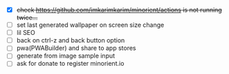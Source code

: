 - [x] ~~check <https://github.com/imkarimkarim/minorient/actions> is not running twice...~~
- [ ] set last generated wallpaper on screen size change
- [ ] lil SEO
- [ ] back on ctrl-z and back button option
- [ ] pwa(PWABuilder) and share to app stores
- [ ] generate from image sample input
- [ ] ask for donate to register minorient.io
